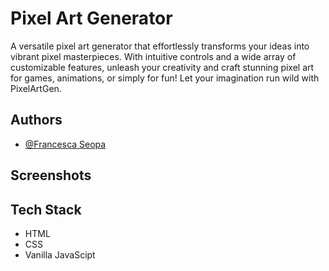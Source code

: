 
# Pixel Art Generator

A versatile pixel art generator that effortlessly transforms your ideas into vibrant pixel masterpieces. With intuitive controls and a wide array of customizable features, unleash your creativity and craft stunning pixel art for games, animations, or simply for fun! Let your imagination run wild with PixelArtGen.




## Authors

- [@Francesca Seopa](https://www.github.com/charbileigh)


## Screenshots



## Tech Stack

- HTML
- CSS
- Vanilla JavaScipt
